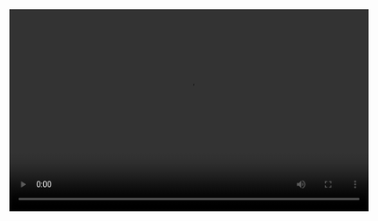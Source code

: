 <center>
<video src="https://github.com//PinkGreen/test1/raw/master/test.mp4" controls width="640" height="360">      
      </video>

